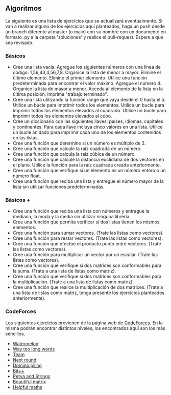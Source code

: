 ## Algoritmos 

La siguiente es una lista de ejercicios que se actualizará eventualmente. Si van a realizar alguno de los ejercicios aquí planteados, haga un push desde un branch diferente al master (o main) con su nombre con un documento en formato .py a la carpeta 'soluciones' y realice el pull-request. Espere a que sea revisado.

### Básicos

* Cree una lista vacía. Agregue los siguientes números con una línea de código: 1,56,43,4,56,7,8. Organice la lista de menor a mayor. Elimine el último elemento. Elimine el primer elemento. Utilice una función predeterminada para encontrar el valor máximo. Agregue el número 4. Organice la lista de mayor a menor. Acceda al elemento de la lista en la última posición. Imprima "trabajo terminado".
* Cree una lista utilizando la función range que vaya desde el 0 hasta el 5. Utilice un bucle para imprimir todos los elementos. Utilice un bucle para imprimir todos los elementos elevados al cuadrado. Utilice un bucle para imprimir todos los elementos elevados al cubo. 
* Cree un diccionario con las siguientes llaves: países, idiomas, capitales y continentes. Para cada llave incluya cinco valores en una lista. Utilice un bucle anidado para imprimir cada uno de los elementos contenidos en las listas.
* Cree una función que determine si un número es múltiplo de 3.
* Cree una función que calcule la raíz cuadrada de un número.
* Cree una función que calcula la raíz cúbica de un número.
* Cree una función que calcule la distancia euclidiana de dos vectores en el plano. Utilice la función para la raíz cuadrada creada anteriormente.
* Cree una función que verifique si un elemento es un número entero o un número float.
* Cree una función que reciba una lista y entregue el número mayor de la lista sin utilizar funciones predeterminadas.

### Básicos +

* Cree una función que reciba una lista con números y entregue la mediana, la moda y la media sin utilizar ninguna librería.
* Cree una función que permita verificar si dos listas tienen los mismos elementos.
* Cree una función para sumar vectores. (Trate las listas como vectores).
* Cree una función para restar vectores. (Trate las listas como vectores).
* Cree una función que efectúe el producto punto entre vectores. (Trate las listas como vectores).
* Cree una función para multiplicar un vector por un escalar. (Trate las listas como vectores).
* Cree una función que verifique si dos matrices son conformables para la suma. (Trate a una lista de listas como matriz).
* Cree una función que verifique si dos matrices son conformables para la multiplicación. (Trate a una lista de listas como matriz).
* Cree una función que realice la multiplicación de dos matrices. (Trate a una lista de listas como matriz, tenga presente los ejercicios planteados anteriormente).

### CodeForces

Los siguientes ejercicios provienen de la página web de [CodeForces](https://codeforces.com/). En la misma podrán encontrar distintos niveles, los encontrados aquí son los más sencillos.

* [Watermelon](https://codeforces.com/problemset/problem/4/A)
* [Way too long words](https://codeforces.com/problemset/problem/71/A)
* [Team](https://codeforces.com/problemset/problem/231/A)
* [Next round](https://codeforces.com/problemset/problem/158/A)
* [Domino piling](https://codeforces.com/problemset/problem/50/A)
* [Bit++](https://codeforces.com/problemset/problem/282/A)
* [Petya and Strings](https://codeforces.com/problemset/problem/112/A)
* [Beautiful matrix](https://codeforces.com/problemset/problem/263/A)
* [Helpful maths](https://codeforces.com/problemset/problem/339/A)
